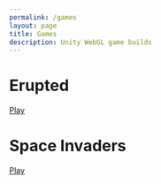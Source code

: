 ```yaml
---
permalink: /games
layout: page
title: Games
description: Unity WebGL game builds
---
```


# Erupted

[Play](/games/erupted)

# Space Invaders

[Play](/games/space-invaders)